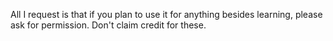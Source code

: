 All I request is that if you plan to use it for anything besides learning, please ask for permission. Don't claim credit for these.
